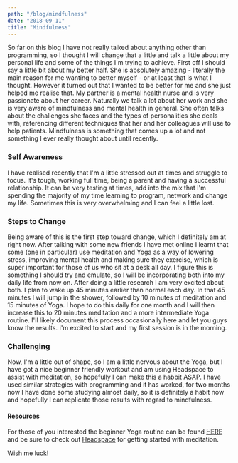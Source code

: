 ```yaml
---
path: "/blog/mindfulness"
date: "2018-09-11"
title: "Mindfulness"
---
```


So far on this blog I have not really talked about anything other than programming, so I thought I will change that a little and talk a little about my personal life and some of the things I'm trying to achieve. First off I should say a little bit about my better half. She is absolutely amazing - literally the main reason for me wanting to better myself - or at least that is what I thought. However it turned out that I wanted to be better for me and she just helped me realise that. My partner is a mental health nurse and is very passionate about her career. Naturally we talk a lot about her work and she is very aware of mindfulness and mental health in general. She often talks about the challenges she faces and the types of personalities she deals with, referencing different techniques that her and her colleagues will use to help patients. Mindfulness is something that comes up a lot and not something I ever really thought about until recently.

### Self Awareness

I have realised recently that I'm a little stressed out at times and struggle to focus. It's tough, working full time, being a parent and having a successful relationship. It can be very testing at times,  add into the mix that I'm spending the majority of my time learning to program, network and change my life. Sometimes this is very overwhelming and I can feel a little lost. 

### Steps to Change

Being aware of this is the first step toward change, which I definitely am at right now. After talking with some new friends I have met online I learnt that some (one in particular) use meditation and Yoga as a way of lowering stress, improving mental health and making sure they exercise, which is super important for those of us who sit at a desk all day. I figure this is something I should try and emulate, so I will be incorporating both into my daily life from now on. After doing a little research I am very excited about both. I plan to wake up 45 minutes earlier than normal each day. In that 45 minutes I will jump in the shower, followed by 10 minutes of meditation and 15 minutes of Yoga. I hope to do this daily for one month and I will then increase this to 20 minutes meditation and a more intermediate Yoga routine. I'll likely document this process occasionally here and let you guys know the results. I'm excited to start and my first session is in the morning.

### Challenging

Now, I'm a little out of shape, so I am a little nervous about the Yoga, but I have got a nice beginner friendly workout and am using Headspace to assist with meditation, so hopefully I can make this a habbit ASAP. I have used similar strategies with programming and it has worked, for two months now I have done some studying almost daily, so it is definitely a habit now and hopefully I can replicate those results with regard to mindfulness.

#### Resources

For those of you interested the beginner Yoga routine can be found [HERE](https://www.youtube.com/watch?v=lJi17P7iKNM) and be sure to check out [Headspace](https://www.headspace.com/) for getting started with meditation.

Wish me luck!